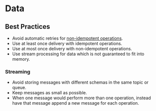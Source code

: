 # Data

## Best Practices

- Avoid automatic retries for [non-idempotent operations][definition of idempotent].
- Use at least once delivery with idempotent operations.
- Use at most once delivery with non-idempotent operations.
- Use stream processing for data which is not guaranteed to fit into memory.

### Streaming

- Avoid storing messages with different schemas in the same topic or queue.
- Keep messages as small as possible.
- When one message would perform more than one operation, instead have that
  message append a new message for each operation.

[definition of idempotent]: https://developer.mozilla.org/en-US/docs/Glossary/Idempotent
